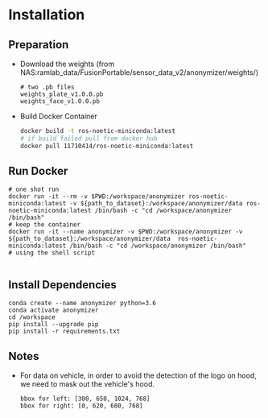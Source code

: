 # Installation
## Preparation
- Download the weights (from NAS:ramlab_data/FusionPortable/sensor_data_v2/anonymizer/weights/)
  ```shell
  # two .pb files
  weights_plate_v1.0.0.pb
  weights_face_v1.0.0.pb
  ```
- Build Docker Container
  ```bash
  docker build -t ros-noetic-miniconda:latest
  # if build failed pull from docker hub
  docker pull 11710414/ros-noetic-miniconda:latest
  ```
## Run Docker
```shell
# one shot run
docker run -it --rm -v $PWD:/workspace/anonymizer ros-noetic-miniconda:latest -v ${path_to_dataset}:/workspace/anonymizer/data ros-noetic-miniconda:latest /bin/bash -c "cd /workspace/anonymizer /bin/bash"
# keep the container
docker run -it --name anonymizer -v $PWD:/workspace/anonymizer -v ${path_to_dataset}:/workspace/anonymizer/data  ros-noetic-miniconda:latest /bin/bash -c "cd /workspace/anonymizer /bin/bash"
# using the shell script


```
## Install Dependencies
```shell
conda create --name anonymizer python=3.6
conda activate anonymizer
cd /workspace
pip install --upgrade pip
pip install -r requirements.txt
```


## Notes
- For data on vehicle, in order to avoid the detection of the logo on hood, we need to mask out the vehicle's hood.
  ```shell
  bbox for left: [300, 650, 1024, 768]
  bbox for right: [0, 620, 680, 768]  
  ```
